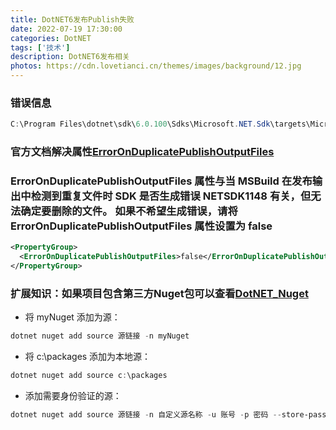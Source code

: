 ```yaml
---
title: DotNET6发布Publish失败
date: 2022-07-19 17:30:00
categories: DotNET
tags: ['技术'] 
description: DotNET6发布相关
photos: https://cdn.lovetianci.cn/themes/images/background/12.jpg
---
```

<!-- more -->
### 错误信息
```Powershell
C:\Program Files\dotnet\sdk\6.0.100\Sdks\Microsoft.NET.Sdk\targets\Microsoft.NET.ConflictResolution.targets(112,5): error NETSDK1152: 找到了多个具有相同相对路径的发布输出文件: 
```
### 官方文档解决属性[ErrorOnDuplicatePublishOutputFiles](https://docs.microsoft.com/zh-cn/dotnet/core/project-sdk/msbuild-props#erroronduplicatepublishoutputfiles "ErrorOnDuplicatePublishOutputFiles")
### ErrorOnDuplicatePublishOutputFiles 属性与当 MSBuild 在发布输出中检测到重复文件时 SDK 是否生成错误 NETSDK1148 有关，但无法确定要删除的文件。 如果不希望生成错误，请将 ErrorOnDuplicatePublishOutputFiles 属性设置为 false
```XML
<PropertyGroup>
  <ErrorOnDuplicatePublishOutputFiles>false</ErrorOnDuplicatePublishOutputFiles>
</PropertyGroup>
```

### 扩展知识：如果项目包含第三方Nuget包可以查看[DotNET_Nuget](https://docs.microsoft.com/zh-cn/dotnet/core/tools/dotnet-nuget-add-source "DotNET_Nuget")
- 将 myNuget 添加为源：
```Powershell
dotnet nuget add source 源链接 -n myNuget
```
- 将 c:\packages 添加为本地源：
```Powershell
dotnet nuget add source c:\packages
```
- 添加需要身份验证的源：
```Powershell
dotnet nuget add source 源链接 -n 自定义源名称 -u 账号 -p 密码 --store-password-in-clear-text
```
